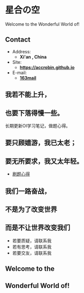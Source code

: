 # 星合の空

Welcome to the Wonderful World of!

<!-- .slide -->

## Contact

- Address: 
  - **Xi'an , China**
- Site:
  - **<https://accrobin.github.io>**
- E-mail:
  - **[163mail](mailto:wrb1939399136@163.com)**

<!-- .slide -->

## 我若不能上升，
## 也要下落得慢一些。

<!-- .slide vertical=true -->

长期更新OI学习笔记，做题心得。

<!-- .slide -->

## 要只顾嬉游，我已太老；
## 要无所要求，我又太年轻。

<!-- .slide vertical=true -->

- [刷题心得](https://accrobin.github.io/archive/)

<!-- .slide -->

## 我们一路奋战，
## 不是为了改变世界
## 而是不让世界改变我们

<!-- .slide vertical=true -->

- 若要质疑，请联系我
- 若有思考，请联系我
- 若要交友，请联系我

<!-- .slide -->

## Welcome to the 
## Wonderful World of!